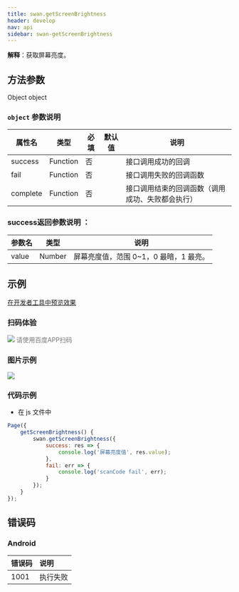 ```yaml
---
title: swan.getScreenBrightness
header: develop
nav: api
sidebar: swan-getScreenBrightness
---
```




**解释**：获取屏幕亮度。

 
## 方法参数 

Object object

###  `object` 参数说明  

|属性名 |类型  |必填 | 默认值 |说明|
|---- | ---- | ---- | ----|----|
|success| Function  |  否  | |接口调用成功的回调|
|fail  |  Function  |  否 | | 接口调用失败的回调函数|
|complete  |  Function |   否 | |  接口调用结束的回调函数（调用成功、失败都会执行）|

### success返回参数说明 ：

|参数名 |类型  |说明|
|---- | ---- | ---- |
|value   | Number | 屏幕亮度值，范围 0~1，0 最暗，1 最亮。|
## 示例

<a href="swanide://fragment/2cb53087761bf7f222f520e4780402d61569483519150" title="在开发者工具中预览效果" target="_self">在开发者工具中预览效果</a>

### 扫码体验

<div class='scan-code-container'>
    <img src="https://b.bdstatic.com/miniapp/assets/images/doc_demo/screenBrightness.png" class="demo-qrcode-image" />
    <font color=#777 12px>请使用百度APP扫码</font>
</div>




### 图片示例
<div class="m-doc-custom-examples">
    <div class="m-doc-custom-examples-correct">
        <img src="https://b.bdstatic.com/miniapp/images/getScreenBrightness.gif">
    </div>
    <div class="m-doc-custom-examples-correct">
        <img src=" ">
    </div>
    <div class="m-doc-custom-examples-correct">
        <img src=" ">
    </div>     
</div>

###  代码示例 




* 在 js 文件中

```js
Page({
    getScreenBrightness() {
        swan.getScreenBrightness({
            success: res => {
                console.log('屏幕亮度值', res.value);
            },
            fail: err => {
                console.log('scanCode fail', err);
            }
        });
    }
});
```

##  错误码
###  Android

|错误码|说明|
|:--|:--|
|1001|执行失败  |
